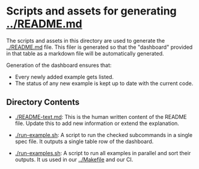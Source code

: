 # Scripts and assets for generating [../README.md](../README.md)

The scripts and assets in this directory are used to generate the
[../README.md](../README.md) file. This filer is generated so that  the
"dashboard" provided in that table as a markdown file will be automatically
generated. 

Generation of the dashboard ensures that:

- Every newly added example gets listed.
- The status of any new example is kept up to date with the current code.

## Directory Contents

- [./README-text.md](./README-text.md): This is the human written content of the
  README file. Update this to add new information or extend the explanation.

- [./run-example.sh](./run-example.sh): A script to run the checked subcommands
  in a single spec file. It outputs a single table row of the dashboard.

- [./run-examples.sh](./run-examples.sh): A script to run all examples in
  parallel and sort their outputs. It us used in our [../Makefile](../Makefile)
  and our CI.
